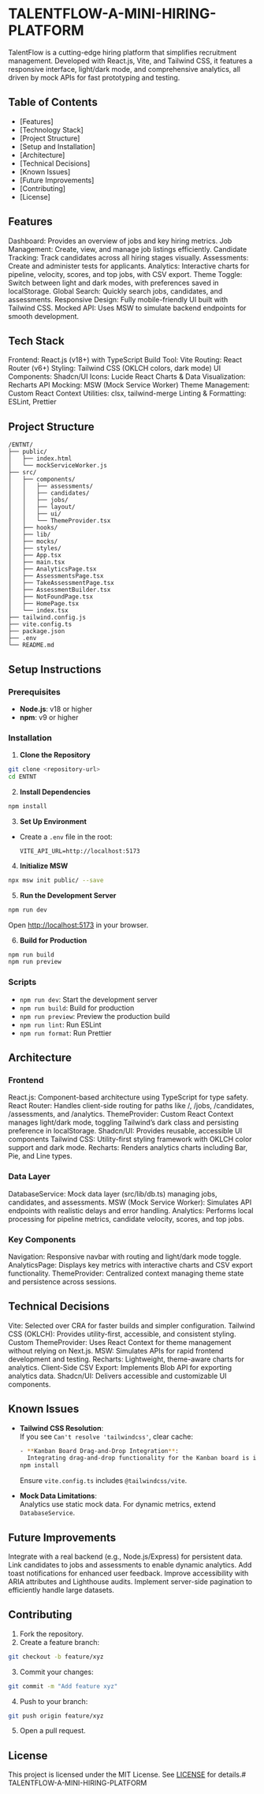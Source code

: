 # TALENTFLOW-A-MINI-HIRING-PLATFORM
TalentFlow is a cutting-edge hiring platform that simplifies recruitment management. Developed with React.js, Vite, and Tailwind CSS, it features a responsive interface, light/dark mode, and comprehensive analytics, all driven by mock APIs for fast prototyping and testing.

## Table of Contents

- [Features]
- [Technology Stack]
- [Project Structure]
- [Setup and Installation]
- [Architecture]
- [Technical Decisions]
- [Known Issues]
- [Future Improvements]
- [Contributing]
- [License]

## Features

Dashboard: Provides an overview of jobs and key hiring metrics.
Job Management: Create, view, and manage job listings efficiently.
Candidate Tracking: Track candidates across all hiring stages visually.
Assessments: Create and administer tests for applicants.
Analytics: Interactive charts for pipeline, velocity, scores, and top jobs, with CSV export.
Theme Toggle: Switch between light and dark modes, with preferences saved in localStorage.
Global Search: Quickly search jobs, candidates, and assessments.
Responsive Design: Fully mobile-friendly UI built with Tailwind CSS.
Mocked API: Uses MSW to simulate backend endpoints for smooth development.

## Tech Stack

Frontend: React.js (v18+) with TypeScript
Build Tool: Vite
Routing: React Router (v6+)
Styling: Tailwind CSS (OKLCH colors, dark mode)
UI Components: Shadcn/UI
Icons: Lucide React
Charts & Data Visualization: Recharts
API Mocking: MSW (Mock Service Worker)
Theme Management: Custom React Context
Utilities: clsx, tailwind-merge
Linting & Formatting: ESLint, Prettier

## Project Structure

```
/ENTNT/
├── public/
│   ├── index.html
│   └── mockServiceWorker.js
├── src/
│   ├── components/
│   │   ├── assessments/
│   │   ├── candidates/
│   │   ├── jobs/
│   │   ├── layout/
│   │   ├── ui/
│   │   └── ThemeProvider.tsx
│   ├── hooks/
│   ├── lib/
│   ├── mocks/
│   ├── styles/
│   ├── App.tsx
│   ├── main.tsx
│   ├── AnalyticsPage.tsx
│   ├── AssessmentsPage.tsx
│   ├── TakeAssessmentPage.tsx
│   ├── AssessmentBuilder.tsx
│   ├── NotFoundPage.tsx
│   ├── HomePage.tsx
│   └── index.tsx
├── tailwind.config.js
├── vite.config.ts
├── package.json
├── .env
└── README.md
```

## Setup Instructions

### Prerequisites

- **Node.js**: v18 or higher
- **npm**: v9 or higher

### Installation

1. **Clone the Repository**
  ```bash
  git clone <repository-url>
  cd ENTNT
  ```

2. **Install Dependencies**
  ```bash
  npm install
  ```

3. **Set Up Environment**
  - Create a `.env` file in the root:
    ```
    VITE_API_URL=http://localhost:5173
    ```

4. **Initialize MSW**
  ```bash
  npx msw init public/ --save
  ```

5. **Run the Development Server**
  ```bash
  npm run dev
  ```
  Open [http://localhost:5173](http://localhost:5173) in your browser.

6. **Build for Production**
  ```bash
  npm run build
  npm run preview
  ```

### Scripts

- `npm run dev`: Start the development server
- `npm run build`: Build for production
- `npm run preview`: Preview the production build
- `npm run lint`: Run ESLint
- `npm run format`: Run Prettier

## Architecture

### Frontend

React.js: Component-based architecture using TypeScript for type safety.
React Router: Handles client-side routing for paths like /, /jobs, /candidates, /assessments, and /analytics.
ThemeProvider: Custom React Context manages light/dark mode, toggling Tailwind’s dark class and persisting preference in localStorage.
Shadcn/UI: Provides reusable, accessible UI components
Tailwind CSS: Utility-first styling framework with OKLCH color support and dark mode.
Recharts: Renders analytics charts including Bar, Pie, and Line types.

### Data Layer

DatabaseService: Mock data layer (src/lib/db.ts) managing jobs, candidates, and assessments.
MSW (Mock Service Worker): Simulates API endpoints with realistic delays and error handling.
Analytics: Performs local processing for pipeline metrics, candidate velocity, scores, and top jobs.

### Key Components

Navigation: Responsive navbar with routing and light/dark mode toggle.
AnalyticsPage: Displays key metrics with interactive charts and CSV export functionality.
ThemeProvider: Centralized context managing theme state and persistence across sessions.

## Technical Decisions

Vite: Selected over CRA for faster builds and simpler configuration.
Tailwind CSS (OKLCH): Provides utility-first, accessible, and consistent styling.
Custom ThemeProvider: Uses React Context for theme management without relying on Next.js.
MSW: Simulates APIs for rapid frontend development and testing.
Recharts: Lightweight, theme-aware charts for analytics.
Client-Side CSV Export: Implements Blob API for exporting analytics data.
Shadcn/UI: Delivers accessible and customizable UI components.

## Known Issues

- **Tailwind CSS Resolution**:  
  If you see `Can't resolve 'tailwindcss'`, clear cache:
  ```bash
  - **Kanban Board Drag-and-Drop Integration**:  
    Integrating drag-and-drop functionality for the Kanban board is in progress. While the UI supports moving cards between columns, updating the underlying data state is not yet fully implemented. Ensure that state changes are properly handled and persisted when cards are moved. Further enhancements are planned to synchronize UI interactions with the mock data layer.
  npm install
  ```
  Ensure `vite.config.ts` includes `@tailwindcss/vite`.

- **Mock Data Limitations**:  
  Analytics use static mock data. For dynamic metrics, extend `DatabaseService`.

## Future Improvements

Integrate with a real backend (e.g., Node.js/Express) for persistent data.
Link candidates to jobs and assessments to enable dynamic analytics.
Add toast notifications for enhanced user feedback.
Improve accessibility with ARIA attributes and Lighthouse audits.
Implement server-side pagination to efficiently handle large datasets.

## Contributing

1. Fork the repository.
2. Create a feature branch:
  ```bash
  git checkout -b feature/xyz
  ```
3. Commit your changes:
  ```bash
  git commit -m "Add feature xyz"
  ```
4. Push to your branch:
  ```bash
  git push origin feature/xyz
  ```
5. Open a pull request.

## License

This project is licensed under the MIT License. See [LICENSE](LICENSE) for details.# TALENTFLOW-A-MINI-HIRING-PLATFORM
